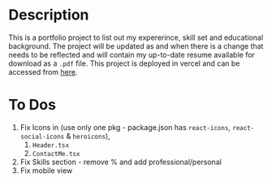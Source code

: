 # Description

This is a portfolio project to list out my expererince, skill set and educational background.
The project will be updated as and when there is a change that needs to be reflected and will contain my up-to-date resume available for download as a `.pdf` file.
This project is deployed in vercel and can be accessed from [here](https://my-portfolio-mu-mauve.vercel.app/).

# To Dos

1. Fix Icons in (use only one pkg - package.json has `react-icons`, `react-social-icons` & `heroicons`),
   1. `Header.tsx`
   2. `ContactMe.tsx`
2. Fix Skills section - remove % and add professional/personal
3. Fix mobile view
